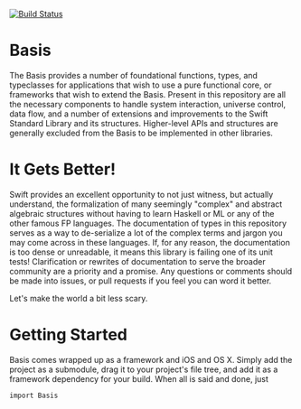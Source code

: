 [![Build Status](https://travis-ci.org/typelift/Basis.svg?branch=master)](https://travis-ci.org/typelift/Basis)

Basis
=====

The Basis provides a number of foundational functions, types, and typeclasses for applications that wish to use a pure functional core, or frameworks that wish to extend the Basis.  Present in this repository are all the necessary components to handle system interaction, universe control, data flow, and a number of extensions and improvements to the Swift Standard Library and its structures.  Higher-level APIs and structures are generally excluded from the Basis to be implemented in other libraries.

It Gets Better!
===============

Swift provides an excellent opportunity to not just witness, but actually understand, the formalization of many seemingly "complex" and abstract algebraic structures without having to learn Haskell or ML or any of the other famous FP languages.  The documentation of types in this repository serves as a way to de-serialize a lot of the complex terms and jargon you may come across in these languages.  If, for any reason, the documentation is too dense or unreadable, it means this library is failing one of its unit tests!  Clarification or rewrites of documentation to serve the broader community are a priority and a promise.  Any questions or comments should be made into issues, or pull requests if you feel you can word it better.

Let's make the world a bit less scary.

Getting Started
===============

Basis comes wrapped up as a framework and iOS and OS X.  Simply add the project as a submodule, drag it to your project's file tree, and add it as a framework dependency for your build.  When all is said and done, just 

```
import Basis
``` 